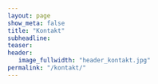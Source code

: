 ```yaml
---
layout: page
show_meta: false
title: "Kontakt"
subheadline:
teaser:
header:
   image_fullwidth: "header_kontakt.jpg"
permalink: "/kontakt/"
---
```

